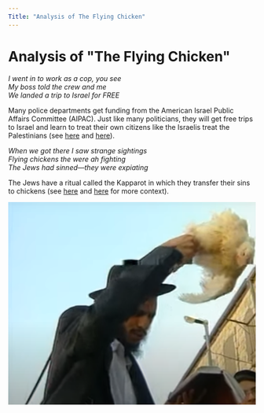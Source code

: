 ```yaml
---
Title: "Analysis of The Flying Chicken"
---
```


# Analysis of "The Flying Chicken"

*I went in to work as a cop, you see*  
*My boss told the crew and me*  
*We landed a trip to Israel for FREE*  

Many police departments get funding from the American Israel Public Affairs Committee (AIPAC). Just like many politicians, they will get free trips to Israel and learn to treat their own citizens like the Israelis treat the Palestinians (see [here](https://alphanews.org/beyond-description-minnesotan-recounts-time-in-israel-as-part-of-bipartisan-delegation/) and [here](https://culturewars.com/videos/the-truth-about-the-revolution?rq=George%20Floyd)).

*When we got there I saw strange sightings*  
*Flying chickens the were ah fighting*  
*The Jews had sinned—they were expiating*  

The Jews have a ritual called the Kapparot in which they transfer their sins to chickens (see [here](https://youtu.be/tA6pDG4Lh4k?si=E6BzIFjyl7Bb8Pl1) and [here](https://youtu.be/tA6pDG4Lh4k?si=Aht3-WGdqtjweTK1) for more context).

![Yom Kippur Ritual Kaparot](/assets/media/images/yom-kippur-ritual-kaparot.png)




